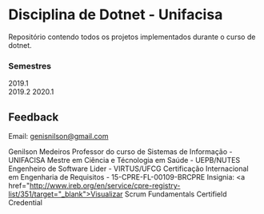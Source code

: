 # Disciplina de Dotnet - Unifacisa

Repositório contendo todos os projetos implementados durante o curso de dotnet.

### Semestres

2019.1 <br>
2019.2
2020.1

## Feedback
Email: genisnilson@gmail.com

Genilson Medeiros
Professor do curso de Sistemas de Informação - UNIFACISA
Mestre em Ciência e Técnologia em Saúde - UEPB/NUTES
Engenheiro de Software Lider - VIRTUS/UFCG
Certificação Internacional em Engenharia de Requisitos - 15-CPRE-FL-00109-BRCPRE 
Insignia: <a href="http://www.ireb.org/en/service/cpre-registry-list/351/target="_blank">Visualizar</a>
Scrum Fundamentals Certifield Credential


